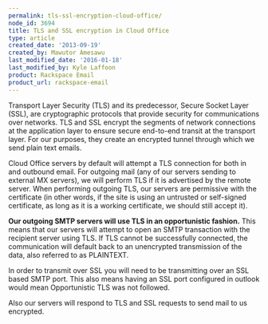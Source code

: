 ```yaml
---
permalink: tls-ssl-encryption-cloud-office/
node_id: 3694
title: TLS and SSL encryption in Cloud Office
type: article
created_date: '2013-09-19'
created_by: Mawutor Amesawu
last_modified_date: '2016-01-18'
last_modified_by: Kyle Laffoon
product: Rackspace Email
product_url: rackspace-email
---
```


Transport Layer Security (TLS) and its predecessor, Secure Socket Layer
(SSL), are cryptographic protocols that provide security for
communications over networks. TLS and SSL encrypt the segments of
network connections at the application layer to ensure secure end-to-end
transit at the transport layer.  For our purposes, they create an
encrypted tunnel through which we send plain text emails.

Cloud Office servers by default will attempt a TLS connection for both
in and outbound email. For outgoing mail (any of our servers sending to
external MX servers), we will perform TLS if it is advertised by the
remote server. When performing outgoing TLS, our servers are permissive
with the certificate (in other words, if the site is using an untrusted
or self-signed certificate, as long as it is a working certificate, we
should still accept it).

**Our outgoing SMTP servers will use TLS in an opportunistic fashion.**
This means that our servers will attempt to open an SMTP transaction
with the recipient server using TLS. If TLS cannot be successfully
connected, the communication will default back to an unencrypted
transmission of the data, also referred to as PLAINTEXT.

In order to transmit over SSL you will need to be transmitting over an
SSL based SMTP port. This also means having an SSL port configured in
outlook would mean Opportunistic TLS was not followed.

Also our servers will respond to TLS and SSL requests to send mail to us encrypted.
